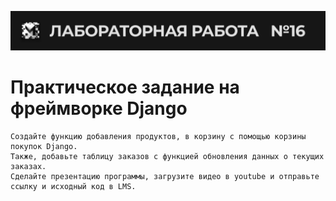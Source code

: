 ![alt MATE Programming Lab](https://github.com/MATE-Programming/Lab_logo/blob/main/lab_16.svg?raw=true)
# Практическое задание на фреймворке Django

    Создайте функцию добавления продуктов, в корзину с помощью корзины покупок Django.
    Также, добавьте таблицу заказов с функцией обновления данных о текущих заказах. 
    Сделайте презентацию программы, загрузите видео в youtube и отправьте ссылку и исходный код в LMS.
